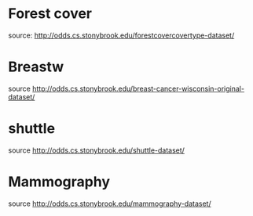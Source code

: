 # Forest cover
source: http://odds.cs.stonybrook.edu/forestcovercovertype-dataset/

# Breastw
source http://odds.cs.stonybrook.edu/breast-cancer-wisconsin-original-dataset/

# shuttle
source http://odds.cs.stonybrook.edu/shuttle-dataset/

# Mammography
source http://odds.cs.stonybrook.edu/mammography-dataset/